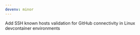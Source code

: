 ```yaml
---
devenv: minor
---
```


Add SSH known hosts validation for GitHub connectivity in Linux devcontainer environments